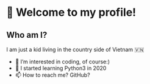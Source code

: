 # 👋 Welcome to my profile!
## Who am I?
I am just a kid living in the country side of Vietnam 🇻🇳
- 👀 I’m interested in coding, of course:)
- 🌱 I started learning Python3 in 2020
- 📫 How to reach me? GitHub?

<!---
chupper100/chupper100 is a ✨ special ✨ repository because its `README.md` (this file) appears on your GitHub profile.
You can click the Preview link to take a look at your changes.
--->
